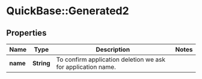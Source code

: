 # QuickBase::Generated2

## Properties
Name | Type | Description | Notes
------------ | ------------- | ------------- | -------------
**name** | **String** | To confirm application deletion we ask for application name. | 


